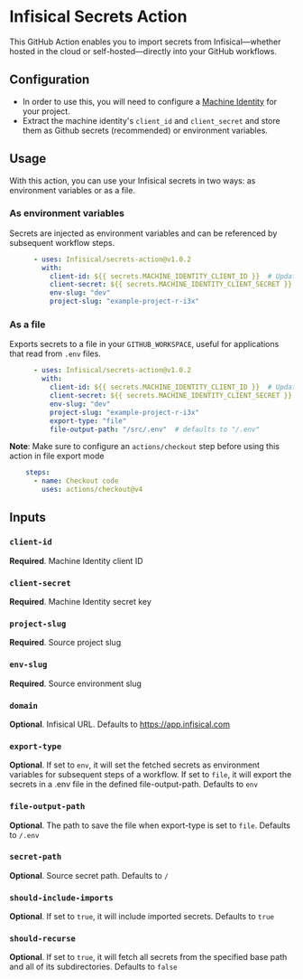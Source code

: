 # Infisical Secrets Action
This GitHub Action enables you to import secrets from Infisical—whether hosted in the cloud or self-hosted—directly into your GitHub workflows.

## Configuration
- In order to use this, you will need to configure a [Machine Identity](https://infisical.com/docs/documentation/platform/identities/universal-auth) for your project.
- Extract the machine identity's `client_id` and `client_secret` and store them as Github secrets (recommended) or environment variables.

## Usage
With this action, you can use your Infisical secrets in two ways: as environment variables or as a file.

### As environment variables
Secrets are injected as environment variables and can be referenced by subsequent workflow steps.

```yaml
      - uses: Infisical/secrets-action@v1.0.2
        with:
          client-id: ${{ secrets.MACHINE_IDENTITY_CLIENT_ID }}  # Update this to your own Github references
          client-secret: ${{ secrets.MACHINE_IDENTITY_CLIENT_SECRET }}  # Update this to your own Github references
          env-slug: "dev"
          project-slug: "example-project-r-i3x"
```

### As a file
Exports secrets to a file in your `GITHUB_WORKSPACE`, useful for applications that read from `.env` files.
```yaml
      - uses: Infisical/secrets-action@v1.0.2
        with:
          client-id: ${{ secrets.MACHINE_IDENTITY_CLIENT_ID }}  # Update this to your own Github references
          client-secret: ${{ secrets.MACHINE_IDENTITY_CLIENT_SECRET }}  # Update this to your own Github references
          env-slug: "dev"
          project-slug: "example-project-r-i3x"
          export-type: "file"
          file-output-path: "/src/.env"  # defaults to "/.env"
```
**Note**: Make sure to configure an `actions/checkout` step before using this action in file export mode
```yaml
    steps:
      - name: Checkout code
        uses: actions/checkout@v4
```


## Inputs
### `client-id`
**Required**. Machine Identity client ID

### `client-secret`
**Required**. Machine Identity secret key

### `project-slug`
**Required**. Source project slug

### `env-slug`
**Required**. Source environment slug

### `domain`
**Optional**. Infisical URL. Defaults to https://app.infisical.com

### `export-type`
**Optional**. If set to `env`, it will set the fetched secrets as environment variables for subsequent steps of a workflow. If set to `file`, it will export the secrets in a .env file in the defined file-output-path. Defaults to `env`

### `file-output-path`
**Optional**. The path to save the file when export-type is set to `file`. Defaults to `/.env`

### `secret-path`
**Optional**. Source secret path. Defaults to `/`

### `should-include-imports`
**Optional**. If set to `true`, it will include imported secrets. Defaults to `true`

### `should-recurse`
**Optional**. If set to `true`, it will fetch all secrets from the specified base path and all of its subdirectories. Defaults to `false`
